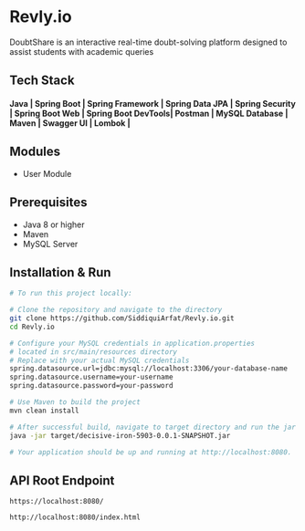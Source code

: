 # Revly.io

DoubtShare is an interactive real-time doubt-solving platform designed to assist students with academic queries


## Tech Stack

#### Java | Spring Boot | Spring Framework | Spring Data JPA | Spring Security | Spring Boot Web | Spring Boot DevTools| Postman | MySQL Database | Maven | Swagger UI | Lombok |

## Modules

- User Module

## Prerequisites

- Java 8 or higher
- Maven
- MySQL Server


## Installation & Run
```bash
# To run this project locally:

# Clone the repository and navigate to the directory
git clone https://github.com/SiddiquiArfat/Revly.io.git
cd Revly.io

# Configure your MySQL credentials in application.properties
# located in src/main/resources directory
# Replace with your actual MySQL credentials
spring.datasource.url=jdbc:mysql://localhost:3306/your-database-name
spring.datasource.username=your-username
spring.datasource.password=your-password

# Use Maven to build the project
mvn clean install

# After successful build, navigate to target directory and run the jar file
java -jar target/decisive-iron-5903-0.0.1-SNAPSHOT.jar

# Your application should be up and running at http://localhost:8080.
```

## API Root Endpoint

```
https://localhost:8080/
```

```
http://localhost:8080/index.html
